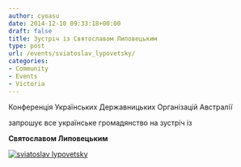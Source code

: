 ```yaml
---
author: cyoasu
date: 2014-12-10 09:33:18+00:00
draft: false
title: Зустріч із Святославом Липовецьким
type: post
url: /events/sviatoslav_lypovetsky/
categories:
- Community
- Events
- Victoria
---
```


Конференція Українських Державницьких Організацій Австралії




запрошує все українське громадянство на зустріч із




**Святославом Липовецьким**




[![sviatoslav lypovetsky](http://www.ozeukes.com/wp-content/uploads/2014/12/sviatoslav-lypovetsky.jpg)
](http://www.ozeukes.com/wp-content/uploads/2014/12/sviatoslav-lypovetsky.jpg)
